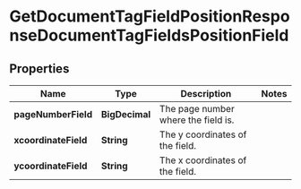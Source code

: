 

# GetDocumentTagFieldPositionResponseDocumentTagFieldsPositionField


## Properties

Name | Type | Description | Notes
------------ | ------------- | ------------- | -------------
**pageNumberField** | **BigDecimal** | The page number where the field is. | 
**xcoordinateField** | **String** | The y coordinates of the field. | 
**ycoordinateField** | **String** | The x coordinates of the field. | 




